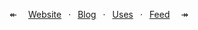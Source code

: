 <p align="center">
  &Larr;&ensp;&ensp;
  <a href="https://mauss.dev">Website</a>
  &ensp;&middot;&ensp;
  <a href="https://mauss.dev/posts">Blog</a>
  &ensp;&middot;&ensp;
  <a href="https://mauss.dev/uses">Uses</a>
  &ensp;&middot;&ensp;
  <a href="https://mauss.dev/rss.xml">Feed</a>
  &ensp;&ensp;&Rarr;
</p>

<!--
**ignatiusmb/ignatiusmb** is a ✨ _special_ ✨ repository because its `README.md` (this file) appears on your GitHub profile.

Here are some ideas to get you started:

- 🔭 I’m currently working on ...
- 🌱 I’m currently learning ...
- 👯 I’m looking to collaborate on ...
- 🤔 I’m looking for help with ...
- 💬 Ask me about ...
- 📫 How to reach me: ...
- 😄 Pronouns: ...
- ⚡ Fun fact: ...
-->
